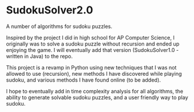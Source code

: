 # SudokuSolver2.0
A number of algorithms for sudoku puzzles. 

Inspired by the project I did in high school for AP Computer Science, I originally was to solve a sudoku puzzle without recursion and ended up enjoying the game. I will eventually add that version (SudokuSolver1.0 - written in Java) to the repo.

This project is a revamp in Python using new techniques that I was not allowed to use (recursion), new methods I have discovered while playing sudoku, and various methods I have found online (to be added). 

I hope to eventually add in time complexity analysis for all algorithms, the ability to generate solvable sudoku puzzles, and a user friendly way to play sudoku.
